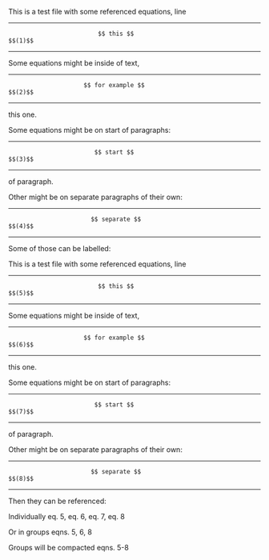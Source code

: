 This is a test file with some referenced equations, line

<div>

  ---------------------------------------------------------------- ---------
                             $$ this $$                              $$(1)$$
  ---------------------------------------------------------------- ---------

</div>

Some equations might be inside of text,

<div>

  ---------------------------------------------------------------- ---------
                         $$ for example $$                           $$(2)$$
  ---------------------------------------------------------------- ---------

</div>

this one.

Some equations might be on start of paragraphs:

<div>

  ---------------------------------------------------------------- ---------
                            $$ start $$                              $$(3)$$
  ---------------------------------------------------------------- ---------

</div>

of paragraph.

Other might be on separate paragraphs of their own:

<div>

  ---------------------------------------------------------------- ---------
                           $$ separate $$                            $$(4)$$
  ---------------------------------------------------------------- ---------

</div>

Some of those can be labelled:

This is a test file with some referenced equations, line

<div id="eq:0">

  ---------------------------------------------------------------- ---------
                             $$ this $$                              $$(5)$$
  ---------------------------------------------------------------- ---------

</div>

Some equations might be inside of text,

<div id="eq:1">

  ---------------------------------------------------------------- ---------
                         $$ for example $$                           $$(6)$$
  ---------------------------------------------------------------- ---------

</div>

this one.

Some equations might be on start of paragraphs:

<div id="eq:2">

  ---------------------------------------------------------------- ---------
                            $$ start $$                              $$(7)$$
  ---------------------------------------------------------------- ---------

</div>

of paragraph.

Other might be on separate paragraphs of their own:

<div id="eq:3">

  ---------------------------------------------------------------- ---------
                           $$ separate $$                            $$(8)$$
  ---------------------------------------------------------------- ---------

</div>

Then they can be referenced:

Individually eq. 5, eq. 6, eq. 7, eq. 8

Or in groups eqns. 5, 6, 8

Groups will be compacted eqns. 5-8